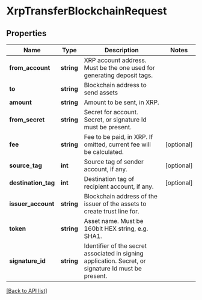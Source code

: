 # XrpTransferBlockchainRequest

## Properties

Name | Type | Description | Notes
------------ | ------------- | ------------- | -------------
**from_account** | **string** | XRP account address. Must be the one used for generating deposit tags. |
**to** | **string** | Blockchain address to send assets |
**amount** | **string** | Amount to be sent, in XRP. |
**from_secret** | **string** | Secret for account. Secret, or signature Id must be present. |
**fee** | **string** | Fee to be paid, in XRP. If omitted, current fee will be calculated. | [optional]
**source_tag** | **int** | Source tag of sender account, if any. | [optional]
**destination_tag** | **int** | Destination tag of recipient account, if any. | [optional]
**issuer_account** | **string** | Blockchain address of the issuer of the assets to create trust line for. |
**token** | **string** | Asset name. Must be 160bit HEX string, e.g. SHA1. |
**signature_id** | **string** | Identifier of the secret associated in signing application. Secret, or signature Id must be present. |

[[Back to API list]](../../README.md#api-endpoints)
